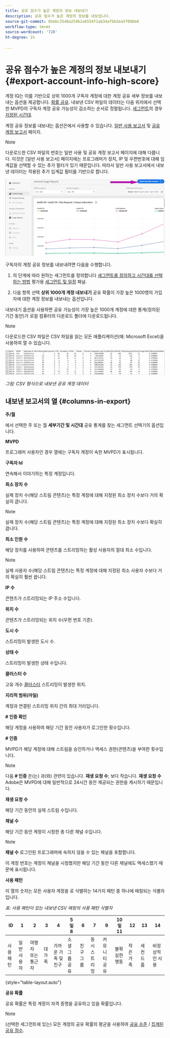 ```yaml
---
title: 공유 점수가 높은 계정의 정보 내보내기
description: 공유 점수가 높은 계정의 정보를 내보냅니다.
source-git-commit: 02ebc3548a254b2a6554f1ab34afbb3ea5f09bb8
workflow-type: tm+mt
source-wordcount: '728'
ht-degree: 1%

---
```


# 공유 점수가 높은 계정의 정보 내보내기 {#export-account-info-high-score}

계정 IQ는 이를 기반으로 상위 1000개 구독자 계정에 대한 계정 공유 세부 정보를 내보내는 옵션을 제공합니다. [확률 공유](/help/AccountIQ/product-concepts.md#account-sharing-probability-def). 내보낸 CSV 파일의 데이터는 다음 위치에서 선택한 MVPD의 구독자 계정 공유 가능성이 감소하는 순서로 정렬됩니다. [세그먼트](/help/AccountIQ/product-concepts.md#segment-def)의 경우 [지정된 시간대](/help/AccountIQ/product-concepts.md#time-frame-def).

계정 공유 정보를 내보내는 옵션은에서 사용할 수 있습니다. [일반 사용 보고서](/help/AccountIQ/general-usage-reports.md) 및 [공유 계정 보고서](/help/AccountIQ/shared-acc-reports.md) 페이지.

>[!NOTE]
>
>다운로드한 CSV 파일의 번호는 일반 사용 및 공유 계정 보고서 페이지에 대해 다릅니다. 이것은 [일반 사용 보고서] 페이지에는 프로그래머가 장치, IP 및 우편번호에 대해 임계값을 선택할 수 있는 추가 필터가 있기 때문입니다. 따라서 일반 사용 보고서에서 내보낸 데이터는 적용된 추가 임계값 필터를 기반으로 합니다.

![일반 사용의 내보내기 옵션](assets/export.png)

구독자의 계정 공유 정보를 내보내려면 다음을 수행합니다.

1. 의 단계에 따라 원하는 세그먼트를 정의합니다 [세그먼트를 정의하고 시간대를 선택하는 방법](/help/AccountIQ/howto-select-segment-timeframe.md) 평가용 [세그먼트 및 일정](/help/AccountIQ/segments-timeframe.md) 패널.

1. 다음 항목 선택 **상위 1000개 계정 내보내기** 공유 확률이 가장 높은 1000명의 가입자에 대한 계정 정보를 내보내는 옵션입니다.

내보내기 옵션을 사용하면 공유 가능성이 가장 높은 1000개 계정에 대한 통계(정의된 기간 동안)가 로컬 컴퓨터의 다운로드 폴더에 다운로드됩니다.

>[!NOTE]
>
>다운로드한 CSV 파일은 CSV 파일을 읽는 모든 애플리케이션(예: Microsoft Excel)을 사용하여 열 수 있습니다.

![csv 형식으로 내보낸 데이터](assets/exported-csv.png)

*그림: CSV 형식으로 내보낸 공유 계정 데이터*

## 내보낸 보고서의 열 {#columns-in-export}

**주/월**

에서 선택한 주 또는 월 **세부기간 및 시간대** 공유 통계를 찾는 세그먼트 선택기의 옵션입니다.

**MVPD**

프로그래머 사용자인 경우 열에는 구독자 계정이 속한 MVPD가 표시됩니다.

**구독자 Id**

연속해서 이야기하는 특정 계정입니다.

**최소 장치 수**

실제 장치 수(해당 스트림 콘텐츠)는 특정 계정에 대해 지정된 최소 장치 수보다 거의 확실히 큽니다.

>[!NOTE]
>
>실제 장치 수(해당 스트림 콘텐츠)는 특정 계정에 대해 지정된 최소 장치 수보다 확실히 큽니다.

**최소 인원 수**

해당 장치를 사용하여 콘텐츠를 스트리밍하는 활성 사용자의 절대 최소 수입니다.

>[!NOTE]
>
>실제 사용자 수(해당 스트림 콘텐츠)는 특정 계정에 대해 지정된 최소 사용자 수보다 거의 확실히 훨씬 큽니다.

**IP 수**

콘텐츠가 스트리밍되는 IP 주소 수입니다.

**위치 수**

콘텐츠가 스트리밍되는 위치 수(우편 번호 기준).

**도시 수**

스트리밍이 발생한 도시 수.

**상태 수**

스트리밍이 발생한 상태 수입니다.

**클러스터 수**

고유 개수 [클러스터](/help/AccountIQ/product-concepts.md#cluster-def) 스트리밍이 발생한 위치.

**지리적 범위(마일)**

계정과 연결된 스트리밍 위치 간의 최대 거리입니다.

**# 인증 확인**

해당 계정을 사용하여 해당 기간 동안 사용자가 로그인한 횟수입니다.

**# 인증**

MVPD가 해당 계정에 대해 스트림을 승인하거나 액세스 권한(콘텐츠)을 부여한 횟수입니다.

>[!NOTE]
>
>다음 **# 인증** 은(는) 과(와) 관련이 있습니다. **재생 요청 수**; 보다 작습니다. **재생 요청 수** Adobe은 MVPD에 대해 일반적으로 24시간 동안 제공되는 권한을 캐시하기 때문입니다.

**재생 요청 수**

해당 기간 동안의 실제 스트림 수입니다.

**채널 수**

해당 기간 동안 계정이 시청한 총 다른 채널 수입니다.

>[!NOTE]
>
>**채널 수** 로그인된 프로그래머에 속하지 않을 수 있는 채널을 포함합니다.
>
>이 계정 번호는 계정이 채널을 시청했지만 해당 기간 동안 다른 채널에도 액세스했기 때문에 표시됩니다.

**사용 패턴**

이 열의 숫자는 모든 사용자 계정을 로 식별하는 14가지 패턴 중 하나에 매핑되는 식별자입니다.

*표: 사용 패턴이 있는 내보낸 CSV 매핑의 사용 패턴 식별자*

| ID | 1 | 2 | 3 | 4 | 5 및 8 | 6 | 7 | 9 | 10 및 11 | 12 | 13 | 14 |
|---|---|---|---|---|---|---|---|---|---|---|---|---|
| 사용 패턴 | 일반 사용자 | 여행자 또는 통근자 | 대가족 | 가까운 가족 및 친구 | 소셜 그룹 공유 | 친구 그룹 | 동시 스트리밍 | 커뮤니티 공유 | 불확실한 행동 | 작은 가족 | 세컨드 홈 | 비정상적인 사용 |

{style="table-layout:auto"}

**공유 확률**

공유 확률은 특정 계정이 자격 증명을 공유하고 있을 확률입니다.

>[!NOTE]
>
> (선택한 세그먼트에 있는) 모든 계정의 공유 확률의 평균을 사용하여 [공유 수준](/help/AccountIQ/dashboard.md#sharing-level) / [집계된 공유 점수](/help/AccountIQ/dashboard.md#aggregated-sharing).
